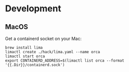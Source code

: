 # Development

## MacOS

Get a containerd socket on your Mac:

```shell
brew install lima
limactl create ./hack/lima.yaml --name orca
limactl start orca
export CONTAINERD_ADDRESS=$(limactl list orca --format '{{.Dir}}/containerd.sock')
```
